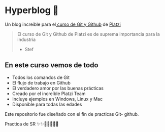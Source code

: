 # Hyperblog 💚
Un blog increíble para el[ curso de Git y Github](https://platzi.com/cursos/git-github/ " curso de Git y Github") de [Platzi](https://platzi.com/ "Platzi")
> El curso de Git y Github de Platzi es de suprema importancia para la industria 
> - Stef

## En este curso vemos de todo
* Todos los comandos de Git
* El flujo de trabajo en Github
* El verdadero amor por las buenas prácticas
* Creado por el increíble Platzi Team
* Incluye ejemplos en Windows, Linux y Mac
* Disponible para todas las edades

Este repositorio fue diseñado con el fin de practicas Git- github. 

Practica de SR ✨✨🎉🎊🎍🎎🎋
